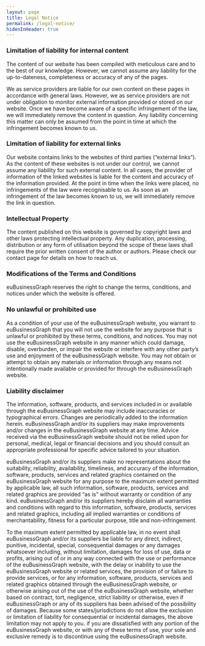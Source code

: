 ```yaml
---
layout: page
title: Legal Notice
permalink: /legal-notice/
hidenInHeader: true
---
```


### Limitation of liability for internal content

The content of our website has been compiled with meticulous care and to the best of our knowledge. However, we cannot assume any liability for the up-to-dateness, completeness or accuracy of any of the pages.

We as service providers are liable for our own content on these pages in accordance with general laws. However, we as service providers are not under obligation to monitor external information provided or stored on our website. Once we have become aware of a specific infringement of the law, we will immediately remove the content in question. Any liability concerning this matter can only be assumed from the point in time at which the infringement becomes known to us.

### Limitation of liability for external links

Our website contains links to the websites of third parties (“external links”). As the content of these websites is not under our control, we cannot assume any liability for such external content. In all cases, the provider of information of the linked websites is liable for the content and accuracy of the information provided. At the point in time when the links were placed, no infringements of the law were recognisable to us. As soon as an infringement of the law becomes known to us, we will immediately remove the link in question.

### Intellectual Property

The content published on this website is governed by copyright laws and other laws protecting intellectual property. Any duplication, processing, distribution or any form of utilisation beyond the scope of these laws shall require the prior written consent of the author or authors. Please check our contact page for details on how to reach us.

### Modifications of the Terms and Conditions

euBusinessGraph reserves the right to change the terms, conditions, and notices under which the website is offered.

### No unlawful or prohibited use

As a condition of your use of the euBusinessGraph website, you warrant to euBusinessGraph that you will not use the website for any purpose that is unlawful or prohibited by these terms, conditions, and notices. You may not use the euBusinessGraph website in any manner which could damage, disable, overburden, or impair the website or interfere with any other party’s use and enjoyment of the euBusinessGraph website. You may not obtain or attempt to obtain any materials or information through any means not intentionally made available or provided for through the euBusinessGraph website.

### Liability disclaimer

The information, software, products, and services included in or available through the euBusinessGraph website may include inaccuracies or typographical errors. Changes are periodically added to the information herein. euBusinessGraph and/or its suppliers may make improvements and/or changes in the euBusinessGraph website at any time. Advice received via the euBusinessGraph website should not be relied upon for personal, medical, legal or financial decisions and you should consult an appropriate professional for specific advice tailored to your situation.

euBusinessGraph and/or its suppliers make no representations about the suitability, reliability, availability, timeliness, and accuracy of the information, software, products, services and related graphics contained on the euBusinessGraph website for any purpose to the maximum extent permitted by applicable law, all such information, software, products, services and related graphics are provided “as is” without warranty or condition of any kind. euBusinessGraph and/or its suppliers hereby disclaim all warranties and conditions with regard to this information, software, products, services and related graphics, including all implied warranties or conditions of merchantability, fitness for a particular purpose, title and non-infringement.

To the maximum extent permitted by applicable law, in no event shall euBusinessGraph and/or its suppliers be liable for any direct, indirect, punitive, incidental, special, consequential damages or any damages whatsoever including, without limitation, damages for loss of use, data or profits, arising out of or in any way connected with the use or performance of the euBusinessGraph website, with the delay or inability to use the euBusinessGraph website or related services, the provision of or failure to provide services, or for any information, software, products, services and related graphics obtained through the euBusinessGraph website, or otherwise arising out of the use of the euBusinessGraph website, whether based on contract, tort, negligence, strict liability or otherwise, even if euBusinessGraph or any of its suppliers has been advised of the possibility of damages. Because some states/jurisdictions do not allow the exclusion or limitation of liability for consequential or incidental damages, the above limitation may not apply to you. if you are dissatisfied with any portion of the euBusinessGraph website, or with any of these terms of use, your sole and exclusive remedy is to discontinue using the euBusinessGraph website.
